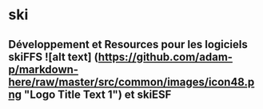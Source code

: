 # ski
## Développement et Resources pour les logiciels skiFFS ![alt text] (https://github.com/adam-p/markdown-here/raw/master/src/common/images/icon48.png "Logo Title Text 1") et skiESF

